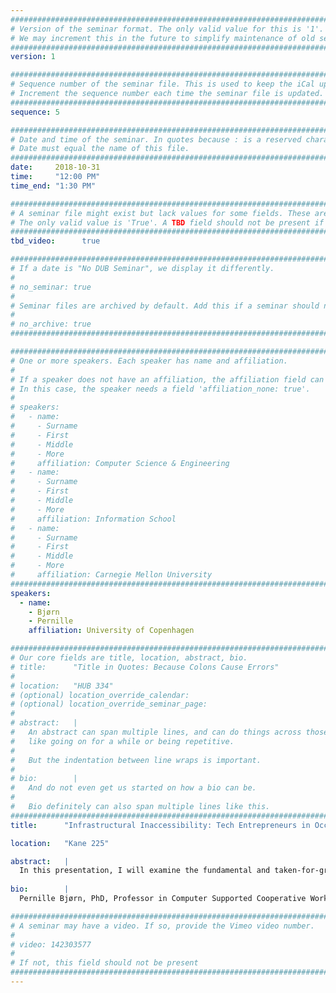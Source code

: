 ```yaml
---
################################################################################
# Version of the seminar format. The only valid value for this is '1'. 
# We may increment this in the future to simplify maintenance of old seminars.
################################################################################
version: 1

################################################################################
# Sequence number of the seminar file. This is used to keep the iCal up to date.
# Increment the sequence number each time the seminar file is updated.
################################################################################
sequence: 5

################################################################################
# Date and time of the seminar. In quotes because : is a reserved character.
# Date must equal the name of this file.
################################################################################
date:     2018-10-31
time:     "12:00 PM"
time_end: "1:30 PM"

################################################################################
# A seminar file might exist but lack values for some fields. These are 'TBD'. 
# The only valid value is 'True'. A TBD field should not be present if 'False'.
################################################################################
tbd_video:      true

################################################################################
# If a date is "No DUB Seminar", we display it differently.
#
# no_seminar: true
#
# Seminar files are archived by default. Add this if a seminar should not be.
#
# no_archive: true
################################################################################

################################################################################
# One or more speakers. Each speaker has name and affiliation.
#
# If a speaker does not have an affiliation, the affiliation field can be removed.
# In this case, the speaker needs a field 'affiliation_none: true'.
#
# speakers:
#   - name: 
#     - Surname
#     - First
#     - Middle
#     - More
#     affiliation: Computer Science & Engineering 
#   - name: 
#     - Surname
#     - First
#     - Middle
#     - More
#     affiliation: Information School 
#   - name: 
#     - Surname
#     - First
#     - Middle
#     - More
#     affiliation: Carnegie Mellon University 
################################################################################
speakers:
  - name: 
    - Bjørn
    - Pernille
    affiliation: University of Copenhagen

################################################################################
# Our core fields are title, location, abstract, bio.
# title:      "Title in Quotes: Because Colons Cause Errors"
# 
# location:   "HUB 334"
# (optional) location_override_calendar:
# (optional) location_override_seminar_page:
#
# abstract:   |
#   An abstract can span multiple lines, and can do things across those lines,
#   like going on for a while or being repetitive.
#
#   But the indentation between line wraps is important.
#
# bio:        |
#   And do not even get us started on how a bio can be.
#
#   Bio definitely can also span multiple lines like this.
################################################################################
title:      "Infrastructural Inaccessibility: Tech Entrepreneurs in Occupied Palestine"

location:   "Kane 225"

abstract:   |
  In this presentation, I will examine the fundamental and taken-for-granted infrastructures that make tech entrepreneurship possible, reporting from a longitudinal ethnographic study of tech entrepreneurs situated in occupied Palestine. By investigating this polar case of tech entrepreneurship, we can identify critical infrastructures that are otherwise invisible and go unnoticed. I will propose infrastructural accessibility as a method to identify available and absent infrastructures in concrete trans-local situations. Infrastructural accessibility leads us to identify multiple dimensions of critical infrastructures necessary for the success of tech startups. This includes infrastructures related to location, community, funding, digital platforms, politics, and history. Our study shows how these multiple dimensions of infrastructural accessibility shape the everyday practices of tech entrepreneurs. Furthermore, the study reveals how Palestinian tech entrepreneurship is characterized by infrastructural inaccessibility due to missing infrastructures related to mobility, legal frameworks, payment gateways, and mobile Internet. Infrastructural inaccessibility seriously limits tech entrepreneurs’ potential to succeed in creating a long-term sustainable tech industry. 
  
bio:        |
  Pernille Bjørn, PhD, Professor in Computer Supported Cooperative Work (CSCW) at the department of Computer Science (DIKU), University of Copenhagen, Denmark. Currently she is Fulbright Scholar and visiting professor at University of Washington, Seattle, in the department of Human Centred Design and Engineering (HCDE). Her research spans diverse areas - from exploring the complexities of designing and introducing collaborative technologies within hospitals in both Canada and Denmark towards understanding the political conditions for global software development between the global north and the global south. Recent work includes unpacking the infrastructural inaccessibility of Palestinian tech-start up companies working out of the West Bank, exploring how virtual reality can be utilised to informing architectural design of hospitals, and how Internet-of-Things can be the core of critical design artefact changing the narrative of computer science. Her work is published in high ranking venues including journals such as Human Computer Interaction Journal, International Journal of Computer Supported Work, Transaction of Human Computer Interaction, International Journal of Healthcare Informatics, Journal of International Management, and Information System; and conferences such as ACM CSCW, ACM CHI, and ECSCW. Her service to the research community includes serving as steering committee chair for ACM GROUP, EUSSET steering committee (SIGCHI liaison), and is in the advisory board for JCSCW.  she has acted as papers co-chair for CSCW2016, was SC chair at CHI2017, 2016, 2015, and have been AC for CSCW and CHI multiple times. She will be paper co-chair for CHI2020. Most recent publication: Bjørn, P. and N. Boulus-Rødje (2018). "Intrastructural inaccessibility: Tech Entrepreneurs in Occupied Palestine." ACM Transaction on Computer-human Interaction (TOCHI) 25(5): 31.

################################################################################
# A seminar may have a video. If so, provide the Vimeo video number.
#
# video: 142303577
#
# If not, this field should not be present 
################################################################################
---
```

